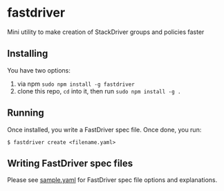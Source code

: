 # fastdriver
Mini utility to make creation of StackDriver groups and policies faster

## Installing
You have two options:
1. via npm `sudo npm install -g fastdriver`
2. clone this repo, `cd` into it, then run `sudo npm install -g .`

## Running
Once installed, you write a FastDriver spec file. Once done, you run:

`$ fastdriver create <filename.yaml>`


## Writing FastDriver spec files
Please see [sample.yaml](sample.yaml) for FastDriver spec file options and explanations.